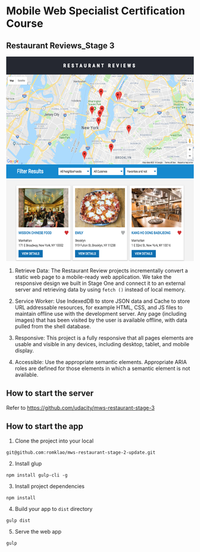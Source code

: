 # Mobile Web Specialist Certification Course

## Restaurant Reviews_Stage 3

<div  align="center">
	<img src="img/demo-rest.png" alt="restaurants reviews" height="550px">
</div>

1. Retrieve Data: The Restaurant Review projects incrementally convert a static web page to a mobile-ready web application. We take the responsive design we built in Stage One and connect it to an external server and retrieving data by using `fetch ()` instead of local memory.

2. Service Worker: Use IndexedDB to store JSON data and Cache to store URL addressable resources, for example HTML, CSS, and JS files to maintain offline use with the development server. Any page (including images) that has been visited by the user is available offline, with data pulled from the shell database.

3. Responsive: This project is a fully responsive that all pages elements are usable and visible in any devices, including desktop, tablet, and mobile display.

4. Accessible: Use the appropriate semantic elements. Appropriate ARIA roles are defined for those elements in which a semantic element is not available.

## How to start the server

Refer to https://github.com/udacity/mws-restaurant-stage-3

## How to start the app

1. Clone the project into your local

```
git@github.com:romklao/mws-restaurant-stage-2-update.git
```

2. Install glup

```
npm install gulp-cli -g
```

3. Install project dependencies

```
npm install
```

4. Build your app to `dist` directory

```
gulp dist
```

5. Serve the web app

```
gulp
```






